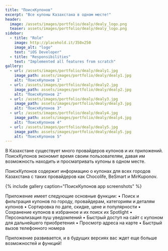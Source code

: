 ```yaml
---
title: "ПоискКупонов"
excerpt: "Все купоны Казахстана в одном месте!"
header:
  image: /assets/images/portfolio/dealy/dealy_logo.png
  teaser: assets/images/portfolio/dealy/dealy_logo.png
sidebar:
  - title: "Role"
    image: http://placehold.it/350x250
    image_alt: "logo"
    text: "iOS Developer"
  - title: "Responsibilities"
    text: "Implemented all features from scratch"
gallery:
  - url: /assets/images/portfolio/dealy/dealy1.jpg
    image_path: assets/images/portfolio/dealy/dealy1.jpg
    alt: "ПоискКупонов 1"
  - url: /assets/images/portfolio/dealy/dealy2.jpg
    image_path: assets/images/portfolio/dealy/dealy2.jpg
    alt: "ПоискКупонов 2"
  - url: /assets/images/portfolio/dealy/dealy3.jpg
    image_path: assets/images/portfolio/dealy/dealy3.jpg
    alt: "ПоискКупонов 3"
  - url: /assets/images/portfolio/dealy/dealy4.jpg
    image_path: assets/images/portfolio/dealy/dealy4.jpg
    alt: "ПоискКупонов 4"
  - url: /assets/images/portfolio/dealy/dealy5.jpg
    image_path: assets/images/portfolio/dealy/dealy5.jpg
    alt: "ПоискКупонов 5"
---
```


В Казахстане существует много провайдеров купонов и их приложений. ПоискКупонов экономит время своим пользователям, давая им возможность находить и просматривать купоны в одном месте.

ПоискКупонов содержит информацию о купонах для всех городов Казахстана с таких провайдеров как Chocolife, BeSmart и MirKuponov.

{% include gallery caption="ПоискКупонов app screenshots" %}

Приложение имеет следующие основные функции:
• Поиск и фильтрация купонов по городу, провайдерам, категориям и деталям купонов
• Сортировка по дате, скидке, цене и популярности
• Сохранение купонов в избранное и их поиск их Spotlight
• Персонализация пуш уведомлений
• Быстрый доступ на сайт с купоном для дальнейшего приобретения
• Просмотр адреса на карте
• Быстрый вызов телефонного номера

Приложение развивается, и в будущих версиях вас ждет еще больше возможностей и функций!